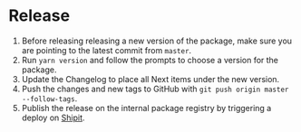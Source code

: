 # Release

1. Before releasing releasing a new version of the package, make sure you are pointing to the latest commit from `master`.
2. Run `yarn version` and follow the prompts to choose a version for the package.
3. Update the Changelog to place all Next items under the new version.
4. Push the changes and new tags to GitHub with `git push origin master --follow-tags`.
5. Publish the release on the internal package registry by triggering a deploy on [Shipit](https://shipit.shopify.io/shopify/restyle).
